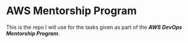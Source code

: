 # AWS Mentorship Program

This is the repo I will use for the tasks given as part of the ***AWS DevOps Mentorship Program***.